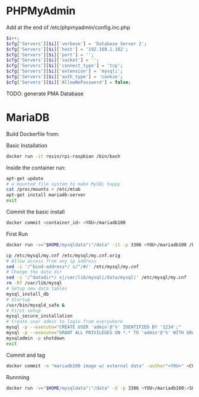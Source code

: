 PHPMyAdmin
==========

Add at the end of /etc/phpmyadmin/config.inc.php

```php
$i++;
$cfg['Servers'][$i]['verbose'] = 'Database Server 2';
$cfg['Servers'][$i]['host'] = '192.168.1.102';
$cfg['Servers'][$i]['port'] = '';
$cfg['Servers'][$i]['socket'] = '';
$cfg['Servers'][$i]['connect_type'] = 'tcp';
$cfg['Servers'][$i]['extension'] = 'mysqli';
$cfg['Servers'][$i]['auth_type'] = 'cookie';
$cfg['Servers'][$i]['AllowNoPassword'] = false;
```

TODO: generate PMA Database

MariaDB
=======

Build Dockerfile from:

Basic Installation


```bash
docker run -it resin/rpi-raspbian /bin/bash
```
Inside the container run:
```bash
apt-get update
# a mounted file system to make MySQL happy
cat /proc/mounts > /etc/mtab
apt-get install mariadb-server
exit
```
Commit the basic install
```bash
docker commit <container_id> <YOU>/mariadb100
```
First Run

```bash
docker run -v="$HOME/mysqldata":"/data" -it -p 3306 <YOU>/mariadb100 /bin/bash
```

```bash
cp /etc/mysql/my.cnf /etc/mysql/my.cnf.orig
# Allow access from any ip address
sed -i '/^bind-address*/ s/^/#/' /etc/mysql/my.cnf
# Change the data dir
sed -i '/^datadir*/ s|/var/lib/mysql|/data/mysql|' /etc/mysql/my.cnf
rm -Rf /var/lib/mysql
# Setup new data tables
mysql_install_db
# Startup
/usr/bin/mysqld_safe &
# First setup
mysql_secure_installation
# Create user admin to login from everywhere
mysql -p --execute="CREATE USER 'admin'@'%' IDENTIFIED BY '1234';"
mysql -p --execute="GRANT ALL PRIVILEGES ON *.* TO 'admin'@'%' WITH GRANT OPTION;"
mysqladmin -p shutdown
exit
```
Commit and tag
```bash
docker commit -m "mariadb100 image w/ external data" -author"<YOU>" <CONTAINER_ID> <YOU>/mariadb100 <SOME_TAG>
```

Runnning
```bash
docker run -v="$HOME/mysqldata":"/data" -d -p 3306 <YOU>/mariadb100:<SOME_TAG> /usr/bin/mysqld_safe
```



